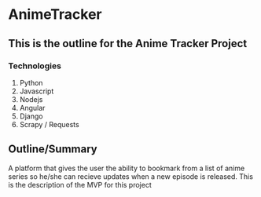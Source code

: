 #  AnimeTracker

## This is the outline for the **Anime Tracker** Project

### Technologies
1. Python
2. Javascript
3. Nodejs 
4. Angular
5. Django
6. Scrapy / Requests

## Outline/Summary

A platform that gives the user the ability to bookmark from a list of anime series
so he/she can recieve updates when a new episode is released.
This is the description of the MVP for this project

